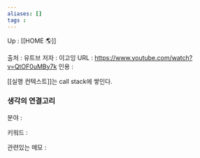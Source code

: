 ```yaml
---
aliases: []
tags : 
---
```

Up : [[HOME 🌎]]

출처 : 유트브 
저자 : 이고잉
URL : https://www.youtube.com/watch?v=QtOF0uMBy7k
인용 :

[[실행 컨텍스트]]는 call stack에 쌓인다.  



### 생각의 연결고리
분야 :

키워드 :

관련있는 메모 : 

